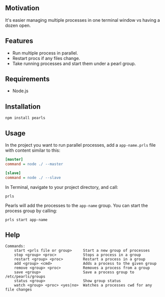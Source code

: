 ## Motivation

It's easier managing multiple processes in one terminal window vs having a dozen open.

## Features

- Run multiple process in parallel.
- Restart procs if any files change.
- Take running processes and start them under a pearl group.

## Requirements

- Node.js


## Installation

	npm install pearls

## Usage

In the project you want to run parallel processes, add a `app-name.prls` file with content similar to this:

```ini
[master]
command = node ./ --master

[slave]
command = node ./ --slave
```

In Terminal, navigate to your project directory, and call:

```
prls
```

Pearls will add the processes to the `app-name` group. You can start the process group by calling:

```
prls start app-name
```

## Help

```
Commands:
	start <prls file or group>     Start a new group of processes
	stop <group> <proc>            Stops a process in a group
	restart <group> <proc>         Restart a process in a group
	add <group> <cmd>              Adds a process to the given group
	remove <group> <proc>          Removes a process from a group
	save <group>                   Save a process group to /etc/pearls/groups
	status <group>                 Show group status
	watch <group> <proc> <yes|no>  Watches a processes cwd for any file changes
```


